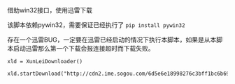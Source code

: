 
借助win32接口，使用迅雷下载

该脚本依赖pywin32，需要保证已经执行了  `pip install pywin32`

存在一个迅雷BUG，一定要在迅雷已经启动的情况下执行本脚本，如果是从本脚本启动迅雷那么第一个下载会报连接超时而下载失败。

```
xld = XunLeiDownloader()

xld.startDownload("http://cdn2.ime.sogou.com/6d5e6e18998276c3bff1bc6b69da3ee6/5bb4638d/dl/index/1535443172/sogou_pinyin_91a.exe")
```


